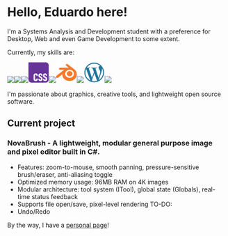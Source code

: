 # Hello, Eduardo here!

I'm a Systems Analysis and Development student with a preference for Desktop, Web and even Game Development to some extent.

Currently, my skills are:

<img src="https://raw.githubusercontent.com/danielcranney/readme-generator/main/public/icons/skills/javascript-colored.svg" height="48"><img src="https://raw.githubusercontent.com/danielcranney/readme-generator/main/public/icons/skills/python-colored.svg" height="48"><img src="https://raw.githubusercontent.com/danielcranney/profileme-dev/refs/heads/main/public/icons/skills/html5.svg" height="48"><img src="https://raw.githubusercontent.com/danielcranney/profileme-dev/refs/heads/main/public/icons/skills/css3-colored.svg" height="48"><img src="https://raw.githubusercontent.com/danielcranney/profileme-dev/refs/heads/main/public/icons/skills/java-colored.svg" height="48"><img src="https://raw.githubusercontent.com/danielcranney/profileme-dev/refs/heads/main/public/icons/skills/blender-colored.svg" height="48"><img src="https://raw.githubusercontent.com/danielcranney/profileme-dev/refs/heads/main/public/icons/skills/c-colored.svg" height="48"><img src="https://raw.githubusercontent.com/danielcranney/profileme-dev/refs/heads/main/public/icons/skills/wordpress-colored.svg" height="48"><img src="https://godotengine.org/assets/press/icon_color.svg" height="48"> 

I'm passionate about graphics, creative tools, and lightweight open source software.

## Current project
### **NovaBrush** - A lightweight, modular general purpose image and pixel editor built in C#.
- Features: zoom-to-mouse, smooth panning, pressure-sensitive brush/eraser, anti-aliasing toggle
- Optimized memory usage: 96MB RAM on 4K images
- Modular architecture: tool system (ITool), global state (Globals), real-time status feedback
- Supports file open/save, pixel-level rendering
TO-DO:
- Undo/Redo

By the way, I have a [personal page](https://eduardodias2002.github.io)!

